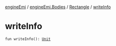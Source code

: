 [engineEmi](../../index.md) / [engineEmi.Bodies](../index.md) / [Rectangle](index.md) / [writeInfo](./write-info.md)

# writeInfo

`fun writeInfo(): `[`Unit`](https://kotlinlang.org/api/latest/jvm/stdlib/kotlin/-unit/index.html)